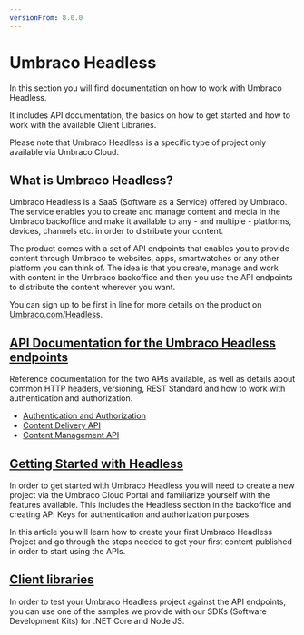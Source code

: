 ```yaml
---
versionFrom: 8.0.0
---
```


# Umbraco Headless

In this section you will find documentation on how to work with Umbraco Headless.

It includes API documentation, the basics on how to get started and how to work with the available Client Libraries.

Please note that Umbraco Headless is a specific type of project only available via Umbraco Cloud.

## What is Umbraco Headless?

Umbraco Headless is a SaaS (Software as a Service) offered by Umbraco. The service enables you to create and manage content and media in the Umbraco backoffice and make it available to any - and multiple - platforms, devices, channels etc. in order to distribute your content. 

The product comes with a set of API endpoints that enables you to provide content through Umbraco to websites, apps, smartwatches or any other platform you can think of. The idea is that you create, manage and work with content in the Umbraco backoffice and then you use the API endpoints to distribute the content wherever you want.

You can sign up to be first in line for more details on the product on [Umbraco.com/Headless](https://umbraco.com/headless/).

## [API Documentation for the Umbraco Headless endpoints](API-Documentation/)

Reference documentation for the two APIs available, as well as details about common HTTP headers, versioning, REST Standard and how to work with authentication and authorization.

- [Authentication and Authorization](API-Documentation/#authentication-and-authorization)
- [Content Delivery API](API-Documentation/Content-Delivery)
- [Content Management API](API-Documentation/Content-Management)

## [Getting Started with Headless](Getting-Started-Cloud/)

In order to get started with Umbraco Headless you will need to create a new project via the Umbraco Cloud Portal and familiarize yourself with the features available. This includes the Headless section in the backoffice and creating API Keys for authentication and authorization purposes.

In this article you will learn how to create your first Umbraco Headless Project and go through the steps needed to get your first content published in order to start using the APIs.

## [Client libraries](Client-Libraries)

In order to test your Umbraco Headless project against the API endpoints, you can use one of the samples we provide with our SDKs (Software Development Kits) for .NET Core and Node JS.
